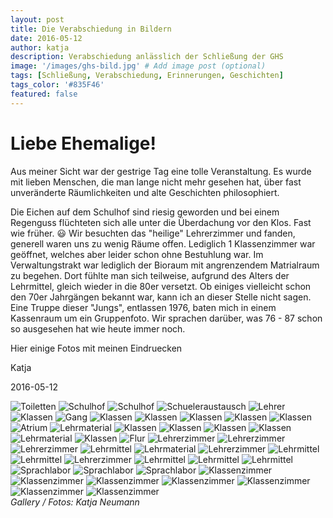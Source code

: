 ```yaml
---
layout: post
title: Die Verabschiedung in Bildern
date: 2016-05-12
author: katja
description: Verabschiedung anlässlich der Schließung der GHS
image: '/images/ghs-bild.jpg' # Add image post (optional)
tags: [Schließung, Verabschiedung, Erinnerungen, Geschichten]
tags_color: '#835F46'
featured: false
---
```


# Liebe Ehemalige!

Aus meiner Sicht war der gestrige Tag eine tolle Veranstaltung. Es wurde mit lieben Menschen, die man lange nicht mehr gesehen hat, über fast unveränderte Räumlichkeiten und alte Geschichten philosophiert.

Die Eichen auf dem Schulhof sind riesig geworden und bei einem Regenguss flüchteten sich alle unter die Überdachung vor den Klos. Fast wie früher. 😃 
Wir besuchten das "heilige" Lehrerzimmer und fanden, generell waren uns zu wenig Räume offen. Lediglich 1 Klassenzimmer war geöffnet, welches aber leider schon ohne Bestuhlung war. Im Verwaltungstrakt war lediglich der Bioraum mit angrenzendem Matrialraum zu begehen. 
Dort fühlte man sich teilweise, aufgrund des Alters der Lehrmittel, gleich wieder in die 80er versetzt. Ob einiges vielleicht schon den 70er Jahrgängen bekannt war, kann ich an dieser Stelle nicht sagen.
Eine Truppe dieser "Jungs", entlassen 1976, baten mich in einem Kassenraum um ein Gruppenfoto. Wir sprachen darüber, was 76 - 87 schon so ausgesehen hat wie heute immer noch.

Hier einige Fotos mit meinen Eindruecken

Katja

2016-05-12

<div class="gallery-box">
  <div class="gallery gallery--post">
    <img src="/images/verabschiedung-1.jpg" loading="lazy" alt="Toiletten">
    <img src="/images/verabschiedung-2.jpg" loading="lazy" alt="Schulhof">
    <img src="/images/verabschiedung-3.jpg" loading="lazy" alt="Schulhof">
    <img src="/images/verabschiedung-austausch.jpg" loading="lazy" alt="Schueleraustausch">
    <img src="/images/verabschiedung-4.jpg" loading="lazy" alt="Lehrer">
    <img src="/images/verabschiedung-5.jpg" loading="lazy" alt="Klassen">
    <img src="/images/verabschiedung-6.jpg" loading="lazy" alt="Gang">
    <img src="/images/verabschiedung-7.jpg" loading="lazy" alt="Klassen">
    <img src="/images/verabschiedung-8.jpg" loading="lazy" alt="Klassen">
    <img src="/images/verabschiedung-9.jpg" loading="lazy" alt="Klassen">
    <img src="/images/verabschiedung-10.jpg" loading="lazy" alt="Klassen">
    <img src="/images/verabschiedung-11.jpg" loading="lazy" alt="Klassen">
    <img src="/images/verabschiedung-atrium.jpg" loading="lazy" alt="Atrium">
    <img src="/images/karten.jpg" loading="lazy" alt="Lehrmaterial">
    <img src="/images/verabschiedung-anbau.jpg" loading="lazy" alt="Klassen">
    <img src="/images/verabschiedung-aula.jpg" loading="lazy" alt="Klassen">
    <img src="/images/verabschiedung-biologieraum.jpg" loading="lazy" alt="Klassen">
    <img src="/images/verabschiedung-biologieraum2.jpg" loading="lazy" alt="Klassen">
    <img src="/images/verabschiedung-biologieraum3.jpg" loading="lazy" alt="Lehrmaterial">
    <img src="/images/verabschiedung-chemieraum.jpg" loading="lazy" alt="Klassen">
    <img src="/images/verabschiedung-fluer-lehrerzimmer.jpg" loading="lazy" alt="Flur">
    <img src="/images/verabschiedung-lehrerzimmer.jpg" loading="lazy" alt="Lehrerzimmer">
    <img src="/images/verabschiedung-lehrerzimmer2.jpg" loading="lazy" alt="Lehrerzimmer">
    <img src="/images/verabschiedung-lehrkueche.jpg" loading="lazy" alt="Lehrerzimmer">
    <img src="/images/verabschiedung-lehrmittel.jpg" loading="lazy" alt="Lehrmittel">
    <img src="/images/verabschiedung-modelle.jpg" loading="lazy" alt="Lehrmaterial">
    <img src="/images/verabschiedung-stundenplanjpg.jpg" loading="lazy" alt="Lehrerzimmer">
    <img src="/images/verabschiedung-Vogel.jpg" loading="lazy" alt="Lehrmittel">
    <img src="/images/verabschiedung-vogelskelet.jpg" loading="lazy" alt="Lehrmittel">
    <img src="/images/verabschiedung-vorflur.jpg" loading="lazy" alt="Lehrerzimmer">
    <img src="/images/verabschiedung-eingelegt.jpg" loading="lazy" alt="Lehrmittel">
    <img src="/images/verabschiedung-skelet.jpg" loading="lazy" alt="Lehrmittel">
    <img src="/images/verabschiedung-materialraum.jpg" loading="lazy" alt="Lehrmittel">
    <img src="/images/verabschiedung-treppenhaus.jpg" loading="lazy" alt="Sprachlabor">
    <img src="/images/verabschiedung-treppenhaus2.jpg" loading="lazy" alt="Sprachlabor">
    <img src="/images/verabschiedung-treppenhaus3.jpg" loading="lazy" alt="Sprachlabor">
    <img src="/images/verabschiedung-klassenzimer-block-d.jpg" loading="lazy" alt="Klassenzimmer">
    <img src="/images/verabschiedung-klassenzimer-block2.jpg" loading="lazy" alt="Klassenzimmer">
    <img src="/images/verabschiedung-klassenzimer-blocka.jpg" loading="lazy" alt="Klassenzimmer">
    <img src="/images/verabschiedung-klassenzimer-blocka2.jpg" loading="lazy" alt="Klassenzimmer">
    <img src="/images/verabschiedung-klassenzimer-blocka3.jpg" loading="lazy" alt="Klassenzimmer">
    <img src="/images/verabschiedung-klassenzimer-blocka4.jpg" loading="lazy" alt="Klassenzimmer">
    <img src="/images/verabschiedung-klassenzimer-blocka5.jpg" loading="lazy" alt="Klassenzimmer">
    </div>
  <em>Gallery / <a target="_blank">Fotos: Katja Neumann</a></em>
</div>



